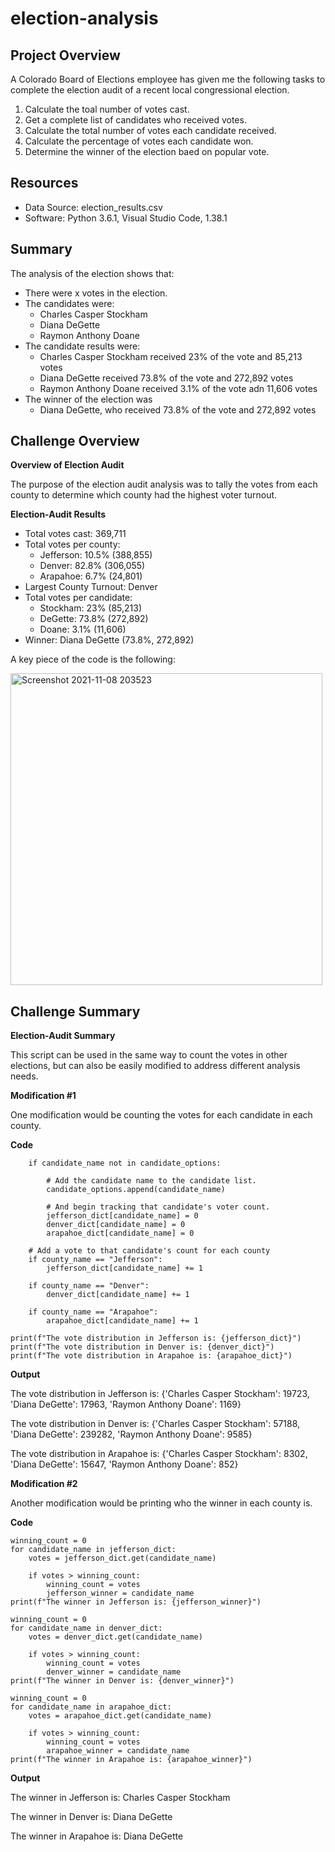 # election-analysis

## Project Overview
A Colorado Board of Elections employee has given me the following tasks to complete the election audit of a recent local congressional election. 

1. Calculate the toal number of votes cast.
2. Get a complete list of candidates who received votes.
3. Calculate the total number of votes each candidate received. 
4. Calculate the percentage of votes each candidate won.
5. Determine the winner of the election baed on popular vote. 

## Resources 
- Data Source: election_results.csv
- Software: Python 3.6.1, Visual Studio Code, 1.38.1

## Summary
The analysis of the election shows that: 
- There were x votes in the election. 
- The candidates were: 
  - Charles Casper Stockham
  - Diana DeGette
  - Raymon Anthony Doane
- The candidate results were: 
  - Charles Casper Stockham received 23% of the vote and 85,213 votes 
  - Diana DeGette received 73.8% of the vote and 272,892 votes
  - Raymon Anthony Doane received 3.1% of the vote adn 11,606 votes
- The winner of the election was 
  - Diana DeGette, who received 73.8% of the vote and 272,892 votes

## Challenge Overview
**Overview of Election Audit**

The purpose of the election audit analysis was to tally the votes from each county to determine which county had the highest voter turnout. 

**Election-Audit Results**

- Total votes cast: 369,711
- Total votes per county: 
  - Jefferson: 10.5% (388,855)
  - Denver: 82.8% (306,055)
  - Arapahoe: 6.7% (24,801)
- Largest County Turnout: Denver
- Total votes per candidate: 
  - Stockham: 23% (85,213)
  - DeGette: 73.8% (272,892)
  - Doane: 3.1% (11,606)
- Winner: Diana DeGette (73.8%, 272,892)

A key piece of the code is the following: 

<img width="499" alt="Screenshot 2021-11-08 203523" src="https://user-images.githubusercontent.com/92737670/140845646-3f50e1c2-f04c-42c4-adcf-c440ad0267aa.png">


## Challenge Summary
**Election-Audit Summary**

This script can be used in the same way to count the votes in other elections, but can also be easily modified to address different analysis needs.

**Modification #1**

One modification would be counting the votes for each candidate in each county.

  **Code**

        if candidate_name not in candidate_options:

            # Add the candidate name to the candidate list.
            candidate_options.append(candidate_name)

            # And begin tracking that candidate's voter count.
            jefferson_dict[candidate_name] = 0
            denver_dict[candidate_name] = 0
            arapahoe_dict[candidate_name] = 0

        # Add a vote to that candidate's count for each county
        if county_name == "Jefferson":
            jefferson_dict[candidate_name] += 1

        if county_name == "Denver":
            denver_dict[candidate_name] += 1
        
        if county_name == "Arapahoe":
            arapahoe_dict[candidate_name] += 1

    print(f"The vote distribution in Jefferson is: {jefferson_dict}")
    print(f"The vote distribution in Denver is: {denver_dict}")
    print(f"The vote distribution in Arapahoe is: {arapahoe_dict}")
    
  **Output** 

The vote distribution in Jefferson is: {'Charles Casper Stockham': 19723, 'Diana DeGette': 17963, 'Raymon Anthony Doane': 1169}

The vote distribution in Denver is: {'Charles Casper Stockham': 57188, 'Diana DeGette': 239282, 'Raymon Anthony Doane': 9585}

The vote distribution in Arapahoe is: {'Charles Casper Stockham': 8302, 'Diana DeGette': 15647, 'Raymon Anthony Doane': 852}

**Modification #2**

Another modification would be printing who the winner in each county is.

**Code**

    winning_count = 0
    for candidate_name in jefferson_dict:
        votes = jefferson_dict.get(candidate_name)

        if votes > winning_count:
            winning_count = votes
            jefferson_winner = candidate_name
    print(f"The winner in Jefferson is: {jefferson_winner}")

    winning_count = 0
    for candidate_name in denver_dict:
        votes = denver_dict.get(candidate_name)

        if votes > winning_count:
            winning_count = votes
            denver_winner = candidate_name
    print(f"The winner in Denver is: {denver_winner}")

    winning_count = 0
    for candidate_name in arapahoe_dict:
        votes = arapahoe_dict.get(candidate_name)

        if votes > winning_count:
            winning_count = votes
            arapahoe_winner = candidate_name
    print(f"The winner in Arapahoe is: {arapahoe_winner}")

**Output**

The winner in Jefferson is: Charles Casper Stockham

The winner in Denver is: Diana DeGette

The winner in Arapahoe is: Diana DeGette
